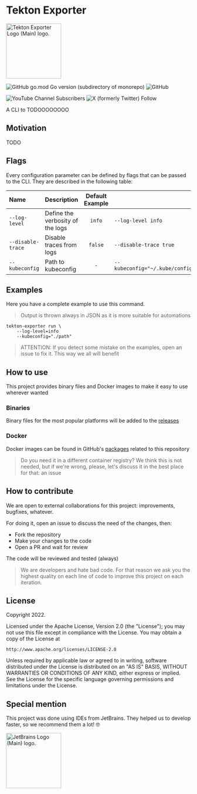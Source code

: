 # Tekton Exporter

<img src="https://raw.githubusercontent.com/achetronic/tekton-exporter/master/docs/img/logo.png" alt="Tekton Exporter Logo (Main) logo." width="150">

![GitHub go.mod Go version (subdirectory of monorepo)](https://img.shields.io/github/go-mod/go-version/achetronic/tekton-exporter)
![GitHub](https://img.shields.io/github/license/achetronic/tekton-exporter)

![YouTube Channel Subscribers](https://img.shields.io/youtube/channel/subscribers/UCeSb3yfsPNNVr13YsYNvCAw?label=achetronic&link=http%3A%2F%2Fyoutube.com%2Fachetronic)
![X (formerly Twitter) Follow](https://img.shields.io/twitter/follow/achetronic?style=flat&logo=twitter&link=https%3A%2F%2Ftwitter.com%2Fachetronic)

A CLI to TODOOOOOOOO

## Motivation

TODO

## Flags

Every configuration parameter can be defined by flags that can be passed to the CLI.
They are described in the following table:

| Name              | Description                      | Default Example |                                 |
|:------------------|:---------------------------------|:---------------:|---------------------------------|
| `--log-level`     | Define the verbosity of the logs |     `info`      | `--log-level info`              |
| `--disable-trace` | Disable traces from logs         |     `false`     | `--disable-trace true`          |
| `--kubeconfig`    | Path to kubeconfig               |       `-`       | `--kubeconfig="~/.kube/config"` |

## Examples

Here you have a complete example to use this command.

> Output is thrown always in JSON as it is more suitable for automations

```console
tekton-exporter run \
    --log-level=info
    --kubeconfig="./path"
```

> ATTENTION:
> If you detect some mistake on the examples, open an issue to fix it. This way we all will benefit

## How to use

This project provides binary files and Docker images to make it easy to use wherever wanted

### Binaries

Binary files for the most popular platforms will be added to the [releases](https://github.com/achetronic/tekton-exporter/releases)

### Docker

Docker images can be found in GitHub's [packages](https://github.com/achetronic/tekton-exporter/pkgs/container/tekton-exporter)
related to this repository

> Do you need it in a different container registry? We think this is not needed, but if we're wrong, please, let's discuss
> it in the best place for that: an issue

## How to contribute

We are open to external collaborations for this project: improvements, bugfixes, whatever.

For doing it, open an issue to discuss the need of the changes, then:

- Fork the repository
- Make your changes to the code
- Open a PR and wait for review

The code will be reviewed and tested (always)

> We are developers and hate bad code. For that reason we ask you the highest quality
> on each line of code to improve this project on each iteration.

## License

Copyright 2022.

Licensed under the Apache License, Version 2.0 (the "License");
you may not use this file except in compliance with the License.
You may obtain a copy of the License at

    http://www.apache.org/licenses/LICENSE-2.0

Unless required by applicable law or agreed to in writing, software
distributed under the License is distributed on an "AS IS" BASIS,
WITHOUT WARRANTIES OR CONDITIONS OF ANY KIND, either express or implied.
See the License for the specific language governing permissions and
limitations under the License.

## Special mention

This project was done using IDEs from JetBrains. They helped us to develop faster, so we recommend them a lot! 🤓

<img src="https://resources.jetbrains.com/storage/products/company/brand/logos/jb_beam.png" alt="JetBrains Logo (Main) logo." width="150">
